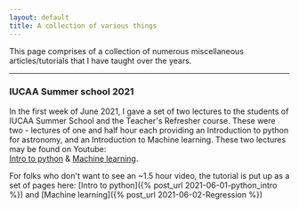 ```yaml
---
layout: default
title: A collection of various things
---
```


This page comprises of a collection of numerous miscellaneous articles/tutorials that I have taught over the years. 

* * *

### IUCAA Summer school 2021

In the first week of June 2021, I gave a set of two lectures to the students of IUCAA Summer School and the Teacher's Refresher course. These were two - lectures of one and half hour each providing an Introduction to python for astronomy, and an Introduction to Machine learning. These two lectures may be found on Youtube:<br>
[Intro to python](https://www.youtube.com/watch?v=lBQMu6qb60U&t=4174s) & [Machine learning](https://www.youtube.com/watch?v=ELztHo6qtjw). 

For folks who don't want to see an ~1.5 hour video, the tutorial is put up as a set of pages here: [Intro to python]({% post_url 2021-06-01-python_intro %}) and [Machine learning]({% post_url 2021-06-02-Regression %})

 